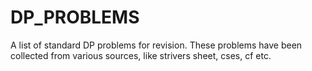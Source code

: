 # DP_PROBLEMS
A list of standard DP problems for revision. These problems have been collected from various sources, like strivers sheet, cses, cf etc.

